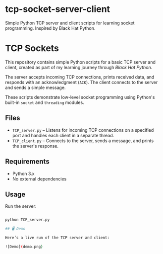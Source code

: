 # tcp-socket-server-client
Simple Python TCP server and client scripts for learning socket programming. Inspired by Black Hat Python.
# TCP Sockets

This repository contains simple Python scripts for a basic TCP server and client, created as part of my learning journey through *Black Hat Python*.

The server accepts incoming TCP connections, prints received data, and responds with an acknowledgment (`ACK`). The client connects to the server and sends a simple message.

These scripts demonstrate low-level socket programming using Python's built-in `socket` and `threading` modules.

## Files

- `TCP_server.py` – Listens for incoming TCP connections on a specified port and handles each client in a separate thread.
- `TCP_client.py` – Connects to the server, sends a message, and prints the server's response.


## Requirements

- Python 3.x
- No external dependencies

## Usage

Run the server:

```bash

python TCP_server.py

## 🖥️ Demo

Here’s a live run of the TCP server and client:

![Demo](demo.png)
